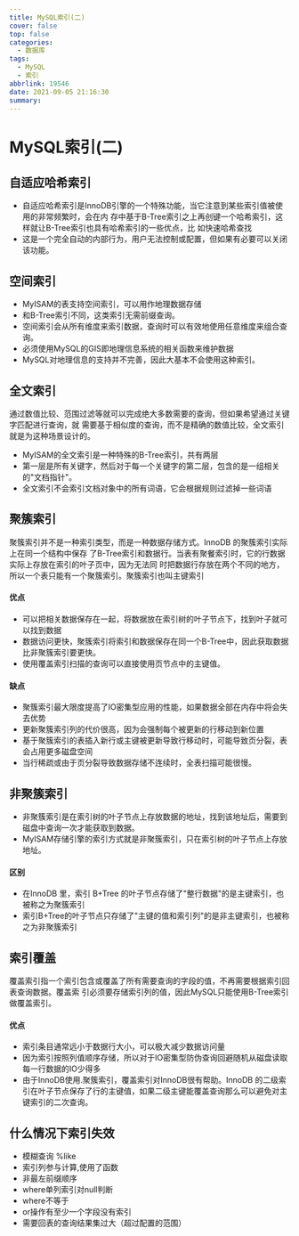 ```yaml
---
title: MySQL索引(二)
cover: false
top: false
categories:
  - 数据库
tags:
  - MySQL
  - 索引
abbrlink: 19546
date: 2021-09-05 21:16:30
summary:
---
```


# MySQL索引(二)

## 自适应哈希索引
- 自适应哈希索引是InnoDB引擎的一个特殊功能，当它注意到某些索引值被使用的非常频繁时，会在内
存中基于B-Tree索引之上再创键一个哈希索引，这样就让B-Tree索引也具有哈希索引的一些优点，比
如快速哈希查找
- 这是一个完全自动的内部行为，用户无法控制或配置，但如果有必要可以关闭该功能。

## 空间索引
- MyISAM的表支持空间索引，可以用作地理数据存储
- 和B-Tree索引不同，这类索引无需前缀查询。
- 空间索引会从所有维度来索引数据，查询时可以有效地使用任意维度来组合查询。
- 必须使用MySQL的GIS即地理信息系统的相关函数来维护数据
- MySQL对地理信息的支持并不完善，因此大基本不会使用这种索引。

## 全文索引
通过数值比较、范围过滤等就可以完成绝大多数需要的查询，但如果希望通过关键字匹配进行查询，就
需要基于相似度的查询，而不是精确的数值比较，全文索引就是为这种场景设计的。
- MyISAM的全文索引是一种特殊的B-Tree索引，共有两层
- 第一层是所有关键字，然后对于每一个关键字的第二层，包含的是一组相关的"文档指针"。
- 全文索引不会索引文档对象中的所有词语，它会根据规则过滤掉一些词语

## 聚簇索引
聚簇索引并不是一种索引类型，而是一种数据存储方式。InnoDB 的聚簇索引实际上在同一个结构中保存
了B-Tree索引和数据行。当表有聚餐索引时，它的行数据实际上存放在索引的叶子页中，因为无法同
时把数据行存放在两个不同的地方，所以一个表只能有一个聚簇索引。聚簇索引也叫主键索引

#### 优点
- 可以把相关数据保存在一起，将数据放在索引树的叶子节点下，找到叶子就可以找到数据
- 数据访问更快，聚簇索引将索引和数据保存在同一个B-Tree中，因此获取数据比非聚簇索引要更快。
- 使用覆盖索引扫描的查询可以直接使用页节点中的主键值。
#### 缺点
- 聚簇索引最大限度提高了IO密集型应用的性能，如果数据全部在内存中将会失去优势
- 更新聚簇索引列的代价很高，因为会强制每个被更新的行移动到新位置
- 基于聚簇索引的表插入新行或主键被更新导致行移动时，可能导致页分裂，表会占用更多磁盘空间
- 当行稀疏或由于页分裂导致数据存储不连续时，全表扫描可能很慢。

## 非聚簇索引
- 非聚簇索引是在索引树的叶子节点上存放数据的地址，找到该地址后，需要到磁盘中查询一次才能获取到数据。
- MyISAM存储引擎的索引方式就是非聚簇索引，只在索引树的叶子节点上存放地址。

#### 区别
- 在InnoDB 里，索引 B+Tree 的叶子节点存储了"整行数据"的是主键索引，也被称之为聚簇索引
- 索引B+Tree的叶子节点只存储了"主键的值和索引列"的是非主键索引，也被称之为非聚簇索引

## 索引覆盖
覆盖索引指一个索引包含或覆盖了所有需要查询的字段的值，不再需要根据索引回表查询数据。覆盖索
引必须要存储索引列的值，因此MySQL只能使用B-Tree索引做覆盖索引。
#### 优点
- 索引条目通常远小于数据行大小，可以极大减少数据访问量
- 因为索引按照列值顺序存储，所以对于IO密集型防伪查询回避随机从磁盘读取每一行数据的IO少得多
- 由于InnoDB使用.聚簇索引，覆盖索引对InnoDB很有帮助。InnoDB 的二级索引在叶子节点保存了行的主键值，如果二级主键能覆盖查询那么可以避免对主键索引的二次查询。

## 什么情况下索引失效
- 模糊查询 %like
- 索引列参与计算,使用了函数
- 非最左前缀顺序
- where单列索引对null判断 
- where不等于
- or操作有至少一个字段没有索引
- 需要回表的查询结果集过大（超过配置的范围）
